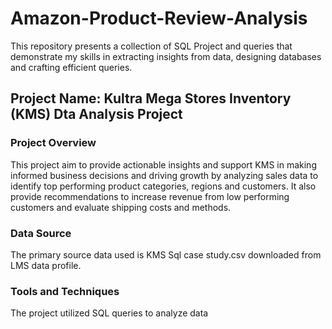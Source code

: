 # Amazon-Product-Review-Analysis

This repository presents a collection of SQL Project and queries that demonstrate my skills in extracting insights from data, designing databases and crafting efficient queries.

## Project Name: Kultra Mega Stores Inventory (KMS) Dta Analysis Project

### Project Overview
This project aim to provide actionable insights and support KMS in making informed business decisions and driving growth by analyzing sales data to identify top performing product categories, regions and customers. It also provide recommendations to increase revenue from low performing customers and evaluate shipping costs and methods. 

### Data Source
The primary source data used is KMS Sql case study.csv downloaded from LMS data profile.

### Tools and Techniques
The project utilized SQL queries to analyze data
